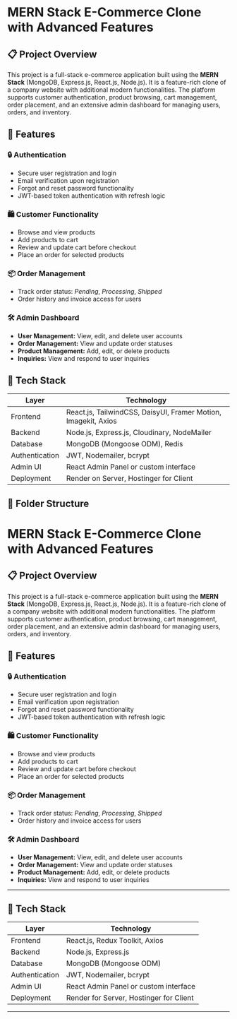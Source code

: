 # MERN Stack E-Commerce Clone with Advanced Features

## 📋 Project Overview

This project is a full-stack e-commerce application built using the **MERN Stack** (MongoDB, Express.js, React.js, Node.js). It is a feature-rich clone of a company website with additional modern functionalities. The platform supports customer authentication, product browsing, cart management, order placement, and an extensive admin dashboard for managing users, orders, and inventory.

## 🚀 Features

### 🔒 Authentication
- Secure user registration and login
- Email verification upon registration
- Forgot and reset password functionality
- JWT-based token authentication with refresh logic

### 🛍️ Customer Functionality
- Browse and view products
- Add products to cart
- Review and update cart before checkout
- Place an order for selected products

### 📦 Order Management
- Track order status: *Pending*, *Processing*, *Shipped*
- Order history and invoice access for users

### 🛠️ Admin Dashboard
- **User Management:** View, edit, and delete user accounts
- **Order Management:** View and update order statuses
- **Product Management:** Add, edit, or delete products
- **Inquiries:** View and respond to user inquiries


## 🧰 Tech Stack

| Layer       | Technology               |
|-------------|---------------------------|
| Frontend    | React.js, TailwindCSS, DaisyUI, Framer Motion, Imagekit, Axios |
| Backend     | Node.js, Express.js, Cloudinary, NodeMailer|
| Database    | MongoDB (Mongoose ODM), Redis |
| Authentication | JWT, Nodemailer, bcrypt |
| Admin UI    | React Admin Panel or custom interface |
| Deployment  | Render on Server, Hostinger for Client |


## 📁 Folder Structure

# MERN Stack E-Commerce Clone with Advanced Features

## 📋 Project Overview

This project is a full-stack e-commerce application built using the **MERN Stack** (MongoDB, Express.js, React.js, Node.js). It is a feature-rich clone of a company website with additional modern functionalities. The platform supports customer authentication, product browsing, cart management, order placement, and an extensive admin dashboard for managing users, orders, and inventory.

## 🚀 Features

### 🔒 Authentication
- Secure user registration and login
- Email verification upon registration
- Forgot and reset password functionality
- JWT-based token authentication with refresh logic

### 🛍️ Customer Functionality
- Browse and view products
- Add products to cart
- Review and update cart before checkout
- Place an order for selected products

### 📦 Order Management
- Track order status: *Pending*, *Processing*, *Shipped*
- Order history and invoice access for users

### 🛠️ Admin Dashboard
- **User Management:** View, edit, and delete user accounts
- **Order Management:** View and update order statuses
- **Product Management:** Add, edit, or delete products
- **Inquiries:** View and respond to user inquiries

---

## 🧰 Tech Stack

| Layer       | Technology               |
|-------------|---------------------------|
| Frontend    | React.js, Redux Toolkit, Axios |
| Backend     | Node.js, Express.js       |
| Database    | MongoDB (Mongoose ODM)    |
| Authentication | JWT, Nodemailer, bcrypt |
| Admin UI    | React Admin Panel or custom interface |
| Deployment  | Render for Server, Hostinger for Client |

---
